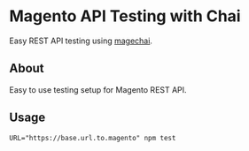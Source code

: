 # Magento API Testing with Chai
Easy REST API testing using [magechai](https://github.com/florinel-chis/magechai).

## About
Easy to use testing setup for Magento REST API.

## Usage
```
URL="https://base.url.to.magento" npm test
```
